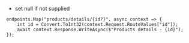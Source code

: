 - set null if not supplied

```
endpoints.Map("products/details/{id?}", async context => {
    int id = Convert.ToInt32(context.Request.RouteValues["id"]);
    await context.Response.WriteAsync($"Products details - {id}");
});
```
